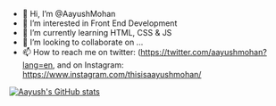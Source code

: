 - 👋 Hi, I’m @AayushMohan
- 👀 I’m interested in Front End Development
- 🌱 I’m currently learning HTML, CSS & JS
- 💞️ I’m looking to collaborate on ...
- 📫 How to reach me on twitter: (https://twitter.com/aayushmohan?lang=en, and on Instagram: https://www.instagram.com/thisisaayushmohan/


[![Aayush's GitHub stats](https://github-readme-stats.vercel.app/api?username=AayushMohan)](https://github.com/anuraghazra/github-readme-stats)

<!---
AayushMohan/AayushMohan is a ✨ special ✨ repository because its `README.md` (this file) appears on your GitHub profile.
You can click the Preview link to take a look at your changes.
